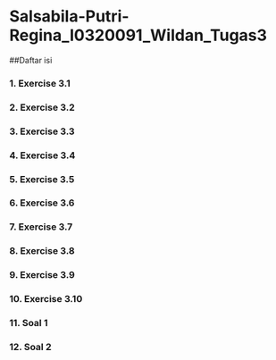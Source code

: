 # Salsabila-Putri-Regina_I0320091_Wildan_Tugas3

##Daftar isi
### 1. Exercise 3.1
### 2. Exercise 3.2
### 3. Exercise 3.3 
### 4. Exercise 3.4
### 5. Exercise 3.5
### 6. Exercise 3.6
### 7. Exercise 3.7
### 8. Exercise 3.8
### 9. Exercise 3.9
### 10. Exercise 3.10
### 11. Soal 1
### 12. Soal 2